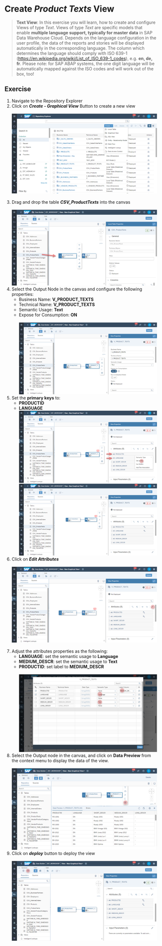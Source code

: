 # Create <i>Product Texts</i> View
>**Text View**: In this exercise you will learn, how to create and configure Views of type <i>Text</i>. Views of type <i>Text</i> are specific models that enable <b>multiple language support, typically for master data</b> in SAP Data Warehouse Cloud. Depends on the language configuration in the user profile, the data of the reports and stories will be displayed automatically in the corresponding language. The column which determines the language should comply with ISO 639-1 (https://en.wikipedia.org/wiki/List_of_ISO_639-1_codes), e.g. <b>en, de, fr</b>. Please note: for SAP ABAP systems, the one digit language will be automatically mapped against the ISO codes and will work out of the box, too!

## Exercise
1. Navigate to the Repository Explorer
2. Click on <b><i>Create - Graphical View</i></b> Button to create a new view
  <br><br>![](/exercises/ex2/images/create_in_repository_explorer.png)<br><br>
3. Drag and drop the table <b><i>CSV_ProductTexts</i></b> into the canvas
  <br><br>![](../images/create_product_texts_01.png)
4. Select the Output Node in the canvas and configure the following properties:
    - Business Name: <b>V_PRODUCT_TEXTS</b>
    - Technical Name: <b>V_PRODUCT_TEXTS</b>
    - Semantic Usage: <b>Text</b>
    - Expose for Consumption: <b>ON</b>
    <br><br>![](../images/create_product_texts_02.png)
 5. Set the <b>primary keys</b> to:
    - <b>PRODUCTID</b>
    - <b>LANGUAGE</b> 
    <br>![](/exercises/ex3/images/create_product_texts_03.png)
    <br>![](/exercises/ex3/images/create_product_texts_04.png)
 6. Click on <b><i>Edit Attributes</i></b> 
    <br><br>![](/exercises/ex3/images/create_product_texts_05.png)<br><br>
 7. Adjust the attributes properties as the following:
    - <b>LANGUAGE</b>: set the semantic usage to <b>Language</b>
    - <b>MEDIUM_DESCR</b>: set the semantic usage to <b>Text</b>
    - <b>PRODUCTID</b>: set label to <b>MEDIUM_DESCR</b>  
    <br>![](/exercises/ex3/images/create_product_texts_06.png)
 8. Select the Output node in the canvas, and click on <b>Data Preview</b> from the context menu to display the data of the view. 
    <br><br>![](/exercises/ex3/images/create_product_texts_07.png)
 9. Click on <b><i>deploy</i></b> button to deploy the view
  <br><br>![](/exercises/ex3/images/create_product_texts_08.png)
